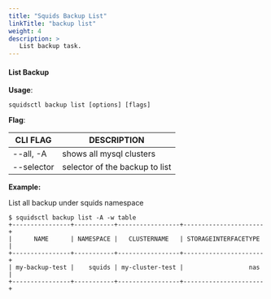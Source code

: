 ```yaml
---
title: "Squids Backup List"
linkTitle: "backup list"
weight: 4
description: >
   List backup task.
---
```


#### List Backup

**Usage**:

```shell script
squidsctl backup list [options] [flags]
```

**Flag**:

| CLI FLAG       | DESCRIPTION                           |
| -------------- | ------------------------------------- |
| --all, -A      | shows all mysql clusters              |
| --selector     | selector of the backup to list        |

**Example:**

List all backup under squids namespace

```shell
$ squidsctl backup list -A -w table
+----------------+-----------+-----------------+----------------------+
|      NAME      | NAMESPACE |   CLUSTERNAME   | STORAGEINTERFACETYPE |
+----------------+-----------+-----------------+----------------------+
| my-backup-test |    squids | my-cluster-test |                  nas |
+----------------+-----------+-----------------+----------------------+

```